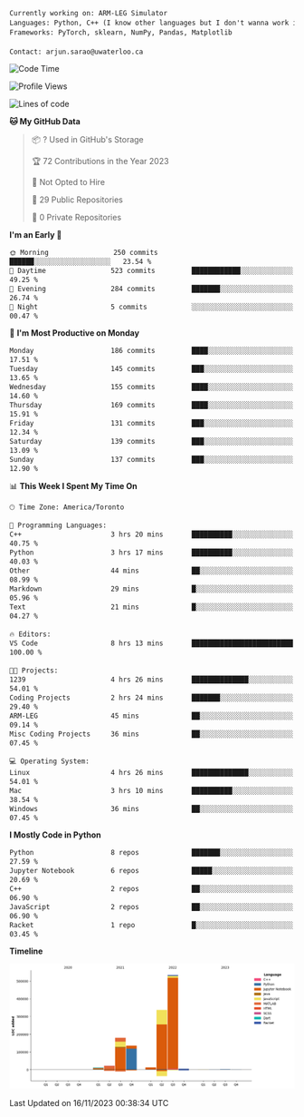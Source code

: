 ```txt
Currently working on: ARM-LEG Simulator
Languages: Python, C++ (I know other languages but I don't wanna work in them)
Frameworks: PyTorch, sklearn, NumPy, Pandas, Matplotlib

Contact: arjun.sarao@uwaterloo.ca
```

<!--START_SECTION:waka-->
![Code Time](http://img.shields.io/badge/Code%20Time-54%20hrs%2049%20mins-blue)

![Profile Views](http://img.shields.io/badge/Profile%20Views-146-blue)

![Lines of code](https://img.shields.io/badge/From%20Hello%20World%20I%27ve%20Written-1.2%20million%20lines%20of%20code-blue)

**🐱 My GitHub Data** 

> 📦 ? Used in GitHub's Storage 
 > 
> 🏆 72 Contributions in the Year 2023
 > 
> 🚫 Not Opted to Hire
 > 
> 📜 29 Public Repositories 
 > 
> 🔑 0 Private Repositories 
 > 
**I'm an Early 🐤** 

```text
🌞 Morning                250 commits         ██████░░░░░░░░░░░░░░░░░░░   23.54 % 
🌆 Daytime                523 commits         ████████████░░░░░░░░░░░░░   49.25 % 
🌃 Evening                284 commits         ███████░░░░░░░░░░░░░░░░░░   26.74 % 
🌙 Night                  5 commits           ░░░░░░░░░░░░░░░░░░░░░░░░░   00.47 % 
```
📅 **I'm Most Productive on Monday** 

```text
Monday                   186 commits         ████░░░░░░░░░░░░░░░░░░░░░   17.51 % 
Tuesday                  145 commits         ███░░░░░░░░░░░░░░░░░░░░░░   13.65 % 
Wednesday                155 commits         ████░░░░░░░░░░░░░░░░░░░░░   14.60 % 
Thursday                 169 commits         ████░░░░░░░░░░░░░░░░░░░░░   15.91 % 
Friday                   131 commits         ███░░░░░░░░░░░░░░░░░░░░░░   12.34 % 
Saturday                 139 commits         ███░░░░░░░░░░░░░░░░░░░░░░   13.09 % 
Sunday                   137 commits         ███░░░░░░░░░░░░░░░░░░░░░░   12.90 % 
```


📊 **This Week I Spent My Time On** 

```text
🕑︎ Time Zone: America/Toronto

💬 Programming Languages: 
C++                      3 hrs 20 mins       ██████████░░░░░░░░░░░░░░░   40.75 % 
Python                   3 hrs 17 mins       ██████████░░░░░░░░░░░░░░░   40.03 % 
Other                    44 mins             ██░░░░░░░░░░░░░░░░░░░░░░░   08.99 % 
Markdown                 29 mins             █░░░░░░░░░░░░░░░░░░░░░░░░   05.96 % 
Text                     21 mins             █░░░░░░░░░░░░░░░░░░░░░░░░   04.27 % 

🔥 Editors: 
VS Code                  8 hrs 13 mins       █████████████████████████   100.00 % 

🐱‍💻 Projects: 
1239                     4 hrs 26 mins       ██████████████░░░░░░░░░░░   54.01 % 
Coding Projects          2 hrs 24 mins       ███████░░░░░░░░░░░░░░░░░░   29.40 % 
ARM-LEG                  45 mins             ██░░░░░░░░░░░░░░░░░░░░░░░   09.14 % 
Misc Coding Projects     36 mins             ██░░░░░░░░░░░░░░░░░░░░░░░   07.45 % 

💻 Operating System: 
Linux                    4 hrs 26 mins       ██████████████░░░░░░░░░░░   54.01 % 
Mac                      3 hrs 10 mins       ██████████░░░░░░░░░░░░░░░   38.54 % 
Windows                  36 mins             ██░░░░░░░░░░░░░░░░░░░░░░░   07.45 % 
```

**I Mostly Code in Python** 

```text
Python                   8 repos             ███████░░░░░░░░░░░░░░░░░░   27.59 % 
Jupyter Notebook         6 repos             █████░░░░░░░░░░░░░░░░░░░░   20.69 % 
C++                      2 repos             ██░░░░░░░░░░░░░░░░░░░░░░░   06.90 % 
JavaScript               2 repos             ██░░░░░░░░░░░░░░░░░░░░░░░   06.90 % 
Racket                   1 repo              █░░░░░░░░░░░░░░░░░░░░░░░░   03.45 % 
```



**Timeline**

![Lines of Code chart](https://raw.githubusercontent.com/DarkHawk727/DarkHawk727/master/assets/bar_graph.png)


 Last Updated on 16/11/2023 00:38:34 UTC
<!--END_SECTION:waka-->
